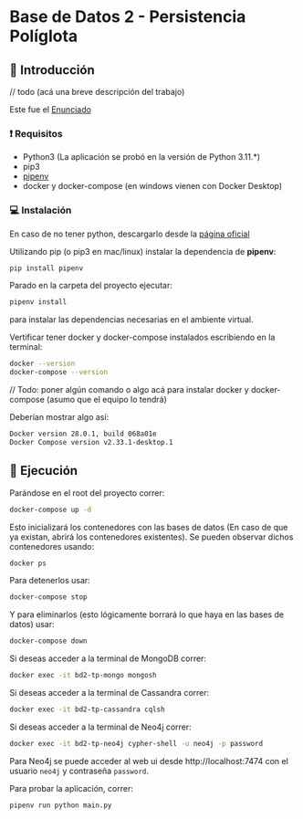 # Base de Datos 2 - Persistencia Políglota

## 👋 Introducción

// todo (acá una breve descripción del trabajo)

Este fue el [Enunciado](docs/Trabajo_obligatorio_2025-1.pdf)

### ❗ Requisitos

- Python3 (La aplicación se probó en la versión de Python 3.11.*)
- pip3
- [pipenv](https://pypi.org/project/pipenv)
- docker y docker-compose (en windows vienen con Docker Desktop)

### 💻 Instalación

En caso de no tener python, descargarlo desde la [página oficial](https://www.python.org/downloads/release/python-3119/)

Utilizando pip (o pip3 en mac/linux) instalar la dependencia de **pipenv**:

```sh
pip install pipenv
```

Parado en la carpeta del proyecto ejecutar:

```sh
pipenv install
```

para instalar las dependencias necesarias en el ambiente virtual.

Vertificar tener docker y docker-compose instalados escribiendo en la terminal:

```sh
docker --version
docker-compose --version
```
// Todo: poner algún comando o algo acá para instalar docker y docker-compose (asumo que el equipo lo tendrá)

Deberían mostrar algo así:
```sh
Docker version 28.0.1, build 068a01e
Docker Compose version v2.33.1-desktop.1
```

## 🏃 Ejecución

Parándose en el root del proyecto correr:
```sh
docker-compose up -d
```
Esto inicializará los contenedores con las bases de datos (En caso de que ya existan, abrirá los contenedores existentes). Se pueden observar dichos contenedores usando:
```sh
docker ps
```

Para detenerlos usar:
```sh
docker-compose stop
```

Y para eliminarlos (esto lógicamente borrará lo que haya en las bases de datos) usar:
```sh
docker-compose down
```

Si deseas acceder a la terminal de MongoDB correr:
```sh
docker exec -it bd2-tp-mongo mongosh
```

Si deseas acceder a la terminal de Cassandra correr:
```sh
docker exec -it bd2-tp-cassandra cqlsh
```

Si deseas acceder a la terminal de Neo4j correr:
```sh
docker exec -it bd2-tp-neo4j cypher-shell -u neo4j -p password
```
Para Neo4j se puede acceder al web ui desde http://localhost:7474 con el usuario `neo4j` y contraseña `password`.

Para probar la aplicación, correr:
```shell
pipenv run python main.py
```
